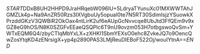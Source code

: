 $START$DDxB8UH2HHPD9JraHRqebW096lU+5LdryaTYunuXc01MXWWTAhJGMZLk4p+Na9AnZR50Rzs3IXVgbuUy5opuaI0te7N5RT30SdimIsjzYSuowkXPrzddGKzV3QWBiR2OkOax4ntLirK2uf6eAUpGcNvvcqe8UbJtd3FfQEm9v9xGZ8eG9hOS/N8K0SZGFvEEaeQSQPIc6T9nU9ovzm053H7otbgswoQvSm+YWTxEQM6Q4/zbyCTIqMbYxLX+zXHKI1SbmYEXsO0ehc8ZvkeJQ7o9OencQwZosYtqKD4zENrsigX+yp4p2890PAS3LMjReuDIEBoF522Oj/wouIYtnA==$END$